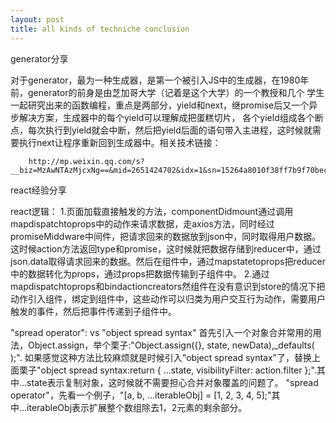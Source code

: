 ```yaml
---
layout: post
title: all kinds of techniche conclusion
---
```


generator分享

对于generator，最为一种生成器，是第一个被引入JS中的生成器，在1980年前，generator的前身是由芝加哥大学（记着是这个大学）的一个教授和几个 学生一起研究出来的函数编程，重点是两部分，yield和next，继promise后又一个异步解决方案，生成器中的每个yield可以理解成把蛋糕切片， 各个yield组成各个断点，每次执行到yield就会中断，然后把yield后面的语句带入主进程，这时候就需要执行next让程序重新回到生成器中。相关技术链接：

        http://mp.weixin.qq.com/s?__biz=MzAwNTAzMjcxNg==&mid=2651424702&idx=1&sn=15264a8010f38ff7b9f70beceeab615f&scene=23&srcid=0606ekAquOn0wSWr5QMT9sIk#rd

react经验分享

react逻辑： 1.页面加载直接触发的方法，componentDidmount通过调用mapdispatchtoprops中的动作来请求数据，走axios方法，同时经过promiseMiddware中间件，把请求回来的数据放到json中，同时取得用户数据。这时候action方法返回type和promise，这时候就把数据存储到reducer中，通过json.data取得请求回来的数据。然后在组件中，通过mapstatetoprops把reducer中的数据转化为props，通过props把数据传输到子组件中。 2.通过mapdispatchtoprops和bindactioncreators然组件在没有意识到store的情况下把动作引入组件，绑定到组件中，这些动作可以归类为用户交互行为动作，需要用户触发的事件，然后把事件传递到子组件中。

"spread operator": vs "object spread syntax"
首先引入一个对象合并常用的用法，Object.assign，举个栗子:"Object.assign({}, state, newData),\_defaults( );".
如果感觉这种方法比较麻烦就是时候引入"object spread syntax"了，替换上面栗子"object spread syntax:return { ...state, visibilityFilter: action.filter };".其中...state表示复制对象，这时候就不需要担心合并对象覆盖的问题了。
"spread operator"，先看一个例子，"[a, b, ...iterableObj] = [1, 2, 3, 4, 5];"其中...iterableObj表示扩展整个数组除去1，2元素的剩余部分。
